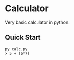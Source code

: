# Calculator

Very basic calculator in python.

## Quick Start

```console
py calc.py
> 5 + (6*7)
```
